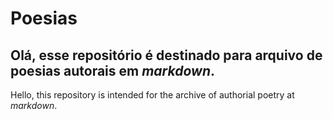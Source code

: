 # Poesias

Olá, esse repositório é destinado para arquivo de poesias autorais em _markdown_.
------
Hello, this repository is intended for the archive of authorial poetry at _markdown_.